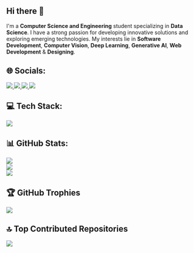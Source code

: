 ## Hi there 👋
I'm a **Computer Science and Engineering** student specializing in **Data Science**. I have a strong passion for developing innovative solutions and exploring emerging technologies. My interests lie in **Software Development**, **Computer Vision**, **Deep Learning**, **Generative AI**, **Web Development** & **Designing**.

## 🌐 Socials:
<p align="left">
  <a href="https://www.linkedin.com/in/philemon-joseph-914b27274">
    <img src="https://go-skill-icons.vercel.app/api/icons?i=linkedin"/>
  </a>
  <a href="mailto:philemon.t.joseph@gmail.com">
    <img src="https://go-skill-icons.vercel.app/api/icons?i=gmail"/>
  </a>
  <a href="https://www.instagram.com/thephil.t.j/">
    <img src="https://go-skill-icons.vercel.app/api/icons?i=instagram"/>
  </a>
   <a href="https://leetcode.com/u/Philemon_T_Joseph/">
    <img src="https://go-skill-icons.vercel.app/api/icons?i=leetcode"/>
  </a>
</p>

## 💻 Tech Stack:
 <img src="https://go-skill-icons.vercel.app/api/icons?i=vscode,eclipse,replit,pycharm,python,c,cpp,java,markdown,pytorch,tensorflow,sklearn,matlab,numpy,pandas,matplotlib,scipy,seaborn,opencv,html,css,javascript,bootstrap,jquery,expressjs,mongoose,mongodb,streamlit,npm,figma,git,github,linux,ubuntu,bash,mysql,sqlite,chatgpt,claude,deepseek,gemini,langchain,pinecone,llamaindex,looker,tableau,pbi&perline=12"/>


## 📊 GitHub Stats:
![](https://github-readme-stats.vercel.app/api?username=PhilemonTJ&theme=dark&hide_border=false&include_all_commits=true&count_private=true)<br/>
![](https://github-readme-streak-stats.herokuapp.com/?user=PhilemonTJ&theme=dark&hide_border=false)<br/>
![](https://github-readme-stats.vercel.app/api/top-langs/?username=PhilemonTJ&theme=dark&hide_border=false&include_all_commits=true&count_private=true&layout=compact)

## 🏆 GitHub Trophies
![](https://github-profile-trophy.vercel.app/?username=PhilemonTJ&theme=radical&no-frame=false&no-bg=true&margin-w=4)

## 🔝 Top Contributed Repositories
![](https://github-contributor-stats.vercel.app/api?username=PhilemonTJ&limit=5&theme=dark&combine_all_yearly_contributions=true)
